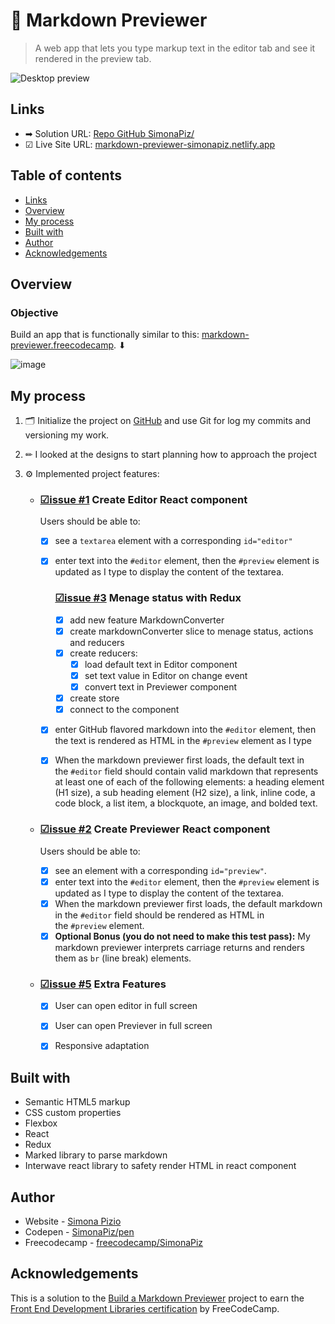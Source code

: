 # 🔄 Markdown Previewer
> A web app that lets you type markup text in the editor tab and see it rendered in the preview tab.


![Desktop preview](https://github.com/SimonaPiz/Markdown-Previewer/assets/91121660/98c1be68-7e22-4f45-a0f7-0af375abbcf3)

## Links

- ➡ Solution URL: [Repo GitHub SimonaPiz/](https://github.com/SimonaPiz/Markdown-Previewer)
- ☑ Live Site URL: [markdown-previewer-simonapiz.netlify.app](https://markdown-previewer-simonapiz.netlify.app/)


## Table of contents

- [Links](#links)
- [Overview](#overview)
- [My process](#my-process)
- [Built with](#built-with)
- [Author](#author)
- [Acknowledgements](#acknowledgements)

## Overview

### Objective 

Build an app that is functionally similar to this: [markdown-previewer.freecodecamp](https://markdown-previewer.freecodecamp.rocks/). ⬇

![image](https://github.com/SimonaPiz/Markdown-Previewer/assets/91121660/fc2a6cfd-99cb-44be-89be-18a458caec6c)


## My process

1. 🗂 Initialize the project on [GitHub](https://github.com/SimonaPiz/random-quote-machine) and use Git for log my commits and versioning my work.

2. ✏ I looked at the designs to start planning how to approach the project
  
3. ⚙ Implemented project features:

   - ### [☑issue #1](https://github.com/SimonaPiz/Markdown-Previewer/issues/1) Create Editor React component 

     Users should be able to:
       - [x] see a `textarea` element with a corresponding `id="editor"`
       - [x] enter text into the `#editor` element, then the `#preview` element is updated as I type to display the content of the textarea.
         ### [☑issue #3](https://github.com/SimonaPiz/Markdown-Previewer/issues/3) Menage status with Redux

           - [x] add new feature MarkdownConverter 
           - [x] create markdownConverter slice to menage status, actions and reducers
           - [x] create reducers:
             - [x] load default text in Editor component
             - [x] set text value in Editor on change event
             - [x] convert text in Previewer component 
           - [x] create store
           - [x] connect to the component
       
       - [x] enter GitHub flavored markdown into the `#editor` element, then the text is rendered as HTML in the `#preview` element as I type
       - [x] When the markdown previewer first loads, the default text in the `#editor` field should contain valid markdown that represents at least one of each of the following elements: a heading element (H1 size), a sub heading element (H2 size), a link, inline code, a code block, a list item, a blockquote, an image, and bolded text.
          
   - ### [☑issue #2](https://github.com/SimonaPiz/Markdown-Previewer/issues/2) Create Previewer React component       

     Users should be able to:

     - [x] see an element with a corresponding `id="preview"`.
     - [x] enter text into the `#editor` element, then the `#preview` element is updated as I type to display the content of the textarea.
     - [x] When the markdown previewer first loads, the default markdown in the `#editor` field should be rendered as HTML in the `#preview` element.
     - [x] **Optional Bonus (you do not need to make this test pass):** My markdown previewer interprets carriage returns and renders them as `br` (line break) elements.

   - ### [☑issue #5](https://github.com/SimonaPiz/Markdown-Previewer/issues/5) Extra Features
     - [x] User can open editor in full screen
     - [x] User can open Previever in full screen
     - [x] Responsive adaptation
    

## Built with

- Semantic HTML5 markup
- CSS custom properties
- Flexbox
- React
- Redux
- Marked library to parse markdown
- Interwave react library to safety render HTML in react component

## Author

- Website - [Simona Pizio](https://github.com/SimonaPiz)
- Codepen - [SimonaPiz/pen](https://codepen.io/SimonaPiz/pen/qBvgoxr)
- Freecodecamp - [freecodecamp/SimonaPiz](https://www.freecodecamp.org/SimonaPiz)

## Acknowledgements
This is a solution to the [Build a Markdown Previewer](https://www.freecodecamp.org/learn/front-end-development-libraries/front-end-development-libraries-projects/build-a-markdown-previewer) project to earn the [Front End Development Libraries certification](https://www.freecodecamp.org/learn/front-end-development-libraries/) by FreeCodeCamp.

